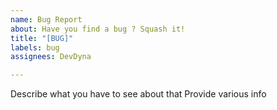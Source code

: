 ```yaml
---
name: Bug Report
about: Have you find a bug ? Squash it!
title: "[BUG]"
labels: bug
assignees: DevDyna

---
```


Describe what you have to see about that
Provide various info

